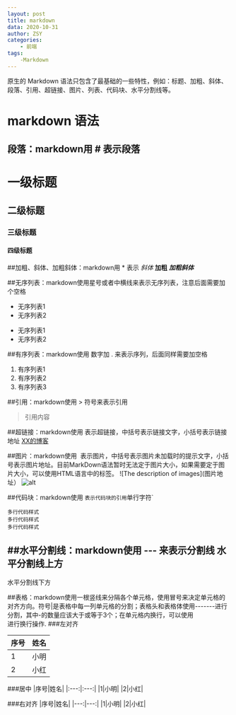 ```yaml
---
layout: post
title: markdown
data: 2020-10-31
author: ZSY
categories:
    - 前端
tags:
    -Markdown
---
```

原生的 Markdown 语法只包含了最基础的一些特性，例如：标题、加粗、斜体、段落、引用、超链接、图片、列表、代码块、水平分割线等。

# markdown 语法

## 段落：markdown用 # 表示段落
 
# 一级标题
## 二级标题
### 三级标题
#### 四级标题

##加粗、斜体、加粗斜体：markdown用 * 表示
 *斜体*
 **加粗**
 ***加粗斜体***

##无序列表：markdown使用星号或者中横线来表示无序列表，注意后面需要加个空格
 * 无序列表1
 * 无序列表2
 - 无序列表1
 - 无序列表2

##有序列表：markdown使用 数字加 . 来表示序列，后面同样需要加空格
 1. 有序列表1
 2. 有序列表2
 3. 有序列表3

##引用：markdown使用 > 符号来表示引用
 >引用内容

##超链接：markdown使用 []() 表示超链接，中括号表示链接文字，小括号表示链接地址
[XX的博客](http://www.XX.me)

##图片：markdown使用 ![]() 表示图片，中括号表示图片未加载时的提示文字，小括号表示图片地址。目前MarkDown语法暂时无法定于图片大小，如果需要定于图片大小，可以使用HTML语言中的<img>标签。
![The description of images](图片地址）
<img scr="" width="" height="" alt="alt"/>

##代码块：markdown使用 ` 表示代码块的引用
`单行字符`
```
多行代码样式
多行代码样式
多行代码样式
```

##水平分割线：markdown使用 --- 来表示分割线
 水平分割线上方
 ---
 水平分割线下方

##表格：markdown使用一根竖线来分隔各个单元格，使用冒号来决定单元格的对齐方向。符号|是表格中每一列单元格的分割；表格头和表格体使用-------进行分割，其中-的数量应该大于或等于3个；在单元格内换行，可以使用<br/>进行换行操作.
###左对齐

|序号|姓名|
|:---|:---|
|1|小明|
|2|小红|

###居中
|序号|姓名|
|:---:|:---:|
|1|小明|
|2|小红|

###右对齐
|序号|姓名|
|---:|---:|
|1|小明|
|2|小红|






